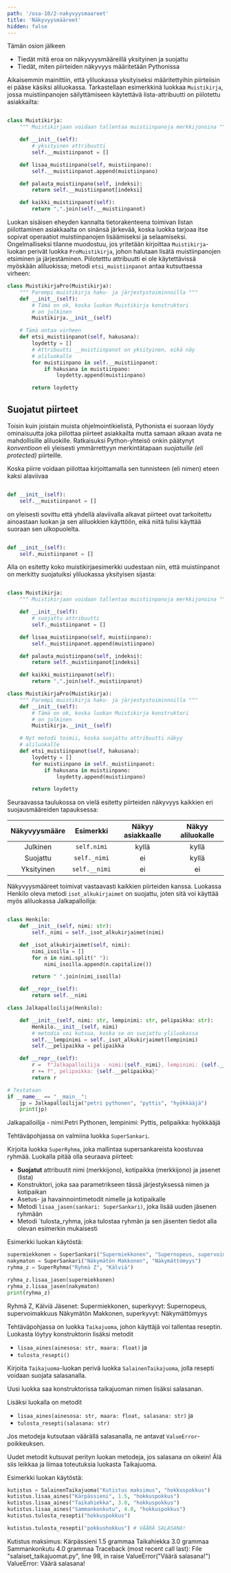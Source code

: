```yaml
---
path: '/osa-10/2-nakyvyysmaareet'
title: 'Näkyvyysmääreet'
hidden: false
---
```


<text-box variant='learningObjectives' name='Oppimistavoitteet'>

Tämän osion jälkeen

- Tiedät mitä eroa on näkyvyysmääreillä yksityinen ja suojattu
- Tiedät, miten piirteiden näkyvyys määritetään Pythonissa

</text-box>

Aikaisemmin mainittiin, että yliluokassa yksityiseksi määritettyihin piirteiisin ei pääse käsiksi aliluokassa. Tarkastellaan esimerkkinä luokkaa `Muistikirja`, jossa muistiinpanojen säilyttämiseen käytettävä lista-attribuutti on piilotettu asiakkailta:

```python

class Muistikirja:
    """ Muistikirjaan voidaan tallentaa muistiinpanoja merkkijonoina """

    def __init__(self):
        # yksityinen attribuutti
        self.__muistiinpanot = []

    def lisaa_muistiinpano(self, muistiinpano):
        self.__muistiinpanot.append(muistiinpano)

    def palauta_muistiinpano(self, indeksi):
        return self.__muistiinpanot[indeksi]

    def kaikki_muistiinpanot(self):
        return ",".join(self.__muistiinpanot)

```

Luokan sisäisen eheyden kannalta tietorakenteena toimivan listan piilottaminen asiakkaalta on sinänsä järkevää, koska luokka tarjoaa itse sopivat operaatiot muistiinpanojen lisäämiseksi ja selaamiseksi. Ongelmalliseksi tilanne muodostuu, jos yritetään kirjoittaa `Muistikirja`-luokan perivät luokka `ProMuistikirja`, johon halutaan lisätä muistiinpanojen etsiminen ja järjestäminen. Piilotetttu attribuutti ei ole käytettävissä myöskään aliluokissa; metodi `etsi_muistiinpanot` antaa kutsuttaessa virheen:

```python
class MuistikirjaPro(Muistikirja):
    """ Parempi muistikirja haku- ja järjestystoiminnoilla """
    def __init__(self):
        # Tämä on ok, koska luokan Muistikirja konstruktori
        # on julkinen
        Muistikirja.__init__(self)

    # Tämä antaa virheen
    def etsi_muistiinpanot(self, hakusana):
        loydetty = []
        # Attribuutti __muistiinpanot on yksityinen, eikä näy
        # aliluokalle
        for muistiinpano in self.__muistiinpanot:
            if hakusana in muistiinpano:
                loydetty.append(muistiinpano)

        return loydetty

```

## Suojatut piirteet

Toisin kuin joistain muista ohjelmointikielistä, Pythonista ei suoraan löydy ominaisuutta joka piilottaa piirteet asiakkailta mutta samaan aikaan avata ne mahdollisille aliluokille. Ratkaisuksi Python-yhteisö onkin päätynyt _konventioon_ eli yleisesti ymmärrettyyn merkintätapaan _suojatuille (eli protected)_  piirteille.

Koska piirre voidaan piilottaa kirjoittamalla sen tunnisteen (eli nimen) eteen kaksi alaviivaa

```python

def __init__(self):
    self.__muistiinpanot = []

```

on yleisesti sovittu että yhdellä alaviivalla alkavat piirteet ovat tarkoitettu ainoastaan luokan ja sen aliluokkien käyttöön, eikä niitä tulisi käyttää suoraan sen ulkopuolelta.

```python

def __init__(self):
    self._muistiinpanot = []

```

Alla on esitetty koko muistikirjaesimerkki uudestaan niin, että muistiinpanot on merkitty suojatuiksi yliluokassa yksityisen sijasta:

```python

class Muistikirja:
    """ Muistikirjaan voidaan tallentaa muistiinpanoja merkkijonoina """

    def __init__(self):
        # suojattu attribuutti
        self._muistiinpanot = []

    def lisaa_muistiinpano(self, muistiinpano):
        self._muistiinpanot.append(muistiinpano)

    def palauta_muistiinpano(self, indeksi):
        return self._muistiinpanot[indeksi]

    def kaikki_muistiinpanot(self):
        return ",".join(self._muistiinpanot)

class MuistikirjaPro(Muistikirja):
    """ Parempi muistikirja haku- ja järjestystoiminnoilla """
    def __init__(self):
        # Tämä on ok, koska luokan Muistikirja konstruktori
        # on julkinen
        Muistikirja.__init__(self)

    # Nyt metodi toimii, koska suojattu attribuutti näkyy
    # aliluokalle
    def etsi_muistiinpanot(self, hakusana):
        loydetty = []
        for muistiinpano in self._muistiinpanot:
            if hakusana in muistiinpano:
                loydetty.append(muistiinpano)

        return loydetty

```

Seuraavassa taulukossa on vielä esitetty piirteiden näkyvyys kaikkien eri suojausmääreiden tapauksessa:

Näkyvyysmääre	| Esimerkki | Näkyy asiakkaalle | Näkyy aliluokalle
:--:|:----:|:----:|:----:
Julkinen | `self.nimi` | kyllä | kyllä
Suojattu | `self._nimi` | ei | kyllä
Yksityinen | `self.__nimi` | ei | ei

Näkyvyysmääreet toimivat vastaavasti kaikkien piirteiden kanssa. Luokassa Henkilo oleva metodi `isot_alkukirjaimet` on suojattu, joten sitä voi käyttää myös aliluokassa Jalkapalloilija:

```python

class Henkilo:
    def __init__(self, nimi: str):
        self._nimi = self._isot_alkukirjaimet(nimi)

    def _isot_alkukirjaimet(self, nimi):
        nimi_isoilla = []
        for n in nimi.split(" "):
            nimi_isoilla.append(n.capitalize())

        return " ".join(nimi_isoilla)

    def __repr__(self):
        return self.__nimi

class Jalkapalloilija(Henkilo):

    def __init__(self, nimi: str, lempinimi: str, pelipaikka: str):
        Henkilo.__init__(self, nimi)
        # metodia voi kutsua, koska se on suojattu yliluokassa
        self.__lempinimi = self._isot_alkukirjaimet(lempinimi)
        self.__pelipaikka = pelipaikka

    def __repr__(self):
        r =  f"Jalkapalloilija - nimi:{self._nimi}, lempinimi: {self.__lempinimi}"
        r += f", pelipaikka: {self.__pelipaikka}"
        return r

# Testataan
if __name__ == "__main__":
    jp = Jalkapalloilija("petri pythonen", "pyttis", "hyökkääjä")
    print(jp)

```

<sample-output>

Jalkapalloilija - nimi:Petri Pythonen, lempinimi: Pyttis, pelipaikka: hyökkääjä

</sample-output>


<programming-exercise name='Superryhmä' tmcname='osa10_05_superryhma'>

Tehtäväpohjassa on valmiina luokka `SuperSankari`.

Kirjoita luokka `SuperRyhma`, joka mallintaa supersankareista koostuvaa ryhmää. Luokalla pitää olla seuraava piirteet:

* **Suojatut** attribuutit nimi (merkkijono), kotipaikka (merkkijono) ja jasenet (lista)
* Konstruktori, joka saa parametrikseen tässä järjestyksessä nimen ja kotipaikan
* Asetus- ja havainnointimetodit nimelle ja kotipaikalle
* Metodi `lisaa_jasen(sankari: SuperSankari)`, joka lisää uuden jäsenen ryhmään
* Metodi `tulosta_ryhma, joka tulostaa ryhmän ja sen jäsenten tiedot alla olevan esimerkin mukaisesti

Esimerkki luokan käytöstä:

```python
supermiekkonen = SuperSankari("Supermiekkonen", "Supernopeus, supervoimakkuus")
nakymaton = SuperSankari("Näkymätön Makkonen", "Näkymättömyys")
ryhma_z = SuperRyhma("Ryhmä Z", "Kälviä")

ryhma_z.lisaa_jasen(supermiekkonen)
ryhma_z.lisaa_jasen(nakymaton)
print(ryhma_z)
```

<sample-output>

Ryhmä Z, Kälviä
Jäsenet:
Supermiekkonen, superkyvyt: Supernopeus, supervoimakkuus
Näkymätön Makkonen, superkyvyt: Näkymättömyys

</sample-output>

</programming-exercise>

<programming-exercise name='Salaiset Taikajuomat' tmcname='osa10_XX_salaiset_taikajuomat'>

Tehtäväpohjassa on luokka `Taikajuoma`, johon käyttäjä voi tallentaa reseptin. Luokasta löytyy konstruktorin lisäksi metodit

* `lisaa_aines(ainesosa: str, maara: float)` ja
* `tulosta_resepti()`

Kirjoita `Taikajuoma`-luokan perivä luokka `SalainenTaikajuoma`, jolla resepti voidaan suojata salasanalla.

Uusi luokka saa konstruktorissa taikajuoman nimen lisäksi salasanan.

Lisäksi luokalla on metodit

* `lisaa_aines(ainesosa: str, maara: float, salasana: str)` ja
* `tulosta_resepti(salasana: str)`

Jos metodeja kutsutaan väärällä salasanalla, ne antavat `ValueError`-poikkeuksen.

Uudet metodit kutsuvat perityn luokan metodeja, jos salasana on oikein! Älä siis leikkaa ja liimaa toteutuksia luokasta Taikajuoma.

Esimerkki luokan käytöstä:

```python
kutistus = SalainenTaikajuoma("Kutistus maksimus", "hokkuspokkus")
kutistus.lisaa_aines("Kärpässieni", 1.5, "hokkuspokkus")
kutistus.lisaa_aines("Taikahiekka", 3.0, "hokkuspokkus")
kutistus.lisaa_aines("Sammankonkutu", 4.0, "hokkuspokkus")
kutistus.tulosta_resepti("hokkuspokkus")

kutistus.tulosta_resepti("pokkushokkus") # VÄÄRÄ SALASANA!
```

<sample-output>

Kutistus maksimus:
Kärpässieni 1.5 grammaa
Taikahiekka 3.0 grammaa
Sammankonkutu 4.0 grammaa
Traceback (most recent call last):
  File "salaiset_taikajuomat.py", line 98, in <module>
    raise ValueError("Väärä salasana!")
ValueError: Väärä salasana!

</sample-output>

</programming-exercise>
